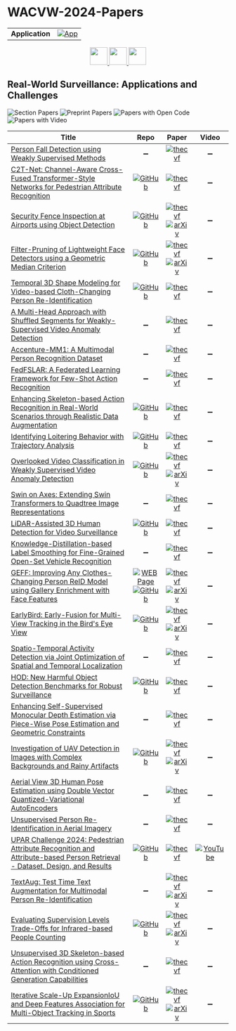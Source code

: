 # WACVW-2024-Papers

<table>
    <tr>
        <td><strong>Application</strong></td>
        <td>
            <a href="https://huggingface.co/spaces/DmitryRyumin/NewEraAI-Papers" style="float:left;">
                <img src="https://img.shields.io/badge/🤗-NewEraAI--Papers-FFD21F.svg" alt="App" />
            </a>
        </td>
    </tr>
</table>

<div align="center">
    <a href="https://github.com/DmitryRyumin/WACV-2024-Papers/blob/main/sections/2024/workshops/w_cv_sd.md">
        <img src="https://cdn.jsdelivr.net/gh/DmitryRyumin/NewEraAI-Papers@main/images/left.svg" width="40" alt="" />
    </a>
    <a href="https://github.com/DmitryRyumin/WACV-2024-Papers/">
        <img src="https://cdn.jsdelivr.net/gh/DmitryRyumin/NewEraAI-Papers@main/images/home.svg" width="40" alt="" />
    </a>
    <a href="https://github.com/DmitryRyumin/WACV-2024-Papers/blob/main/sections/2024/workshops/w_iva_q_cv_gai.md">
        <img src="https://cdn.jsdelivr.net/gh/DmitryRyumin/NewEraAI-Papers@main/images/right.svg" width="40" alt="" />
    </a>
</div>

## Real-World Surveillance: Applications and Challenges

![Section Papers](https://img.shields.io/badge/Section%20Papers-soon-42BA16) ![Preprint Papers](https://img.shields.io/badge/Preprint%20Papers-soon-b31b1b) ![Papers with Open Code](https://img.shields.io/badge/Papers%20with%20Open%20Code-soon-1D7FBF) ![Papers with Video](https://img.shields.io/badge/Papers%20with%20Video-soon-FF0000)

| **Title** | **Repo** | **Paper** | **Video** |
|-----------|:--------:|:---------:|:---------:|
| [Person Fall Detection using Weakly Supervised Methods](https://openaccess.thecvf.com/content/WACV2024W/RWS/html/Madsen_Person_Fall_Detection_Using_Weakly_Supervised_Methods_WACVW_2024_paper.html) | :heavy_minus_sign: | [![thecvf](https://img.shields.io/badge/pdf-thecvf-7395C5.svg)](https://openaccess.thecvf.com/content/WACV2024W/RWS/papers/Madsen_Person_Fall_Detection_Using_Weakly_Supervised_Methods_WACVW_2024_paper.pdf) | :heavy_minus_sign: |
| [C2T-Net: Channel-Aware Cross-Fused Transformer-Style Networks for Pedestrian Attribute Recognition](https://openaccess.thecvf.com/content/WACV2024W/RWS/html/Bui_C2T-Net_Channel-Aware_Cross-Fused_Transformer-Style_Networks_for_Pedestrian_Attribute_Recognition_WACVW_2024_paper.html) | [![GitHub](https://img.shields.io/github/stars/caodoanh2001/upar_challenge?style=flat)](https://github.com/caodoanh2001/upar_challenge) | [![thecvf](https://img.shields.io/badge/pdf-thecvf-7395C5.svg)](https://openaccess.thecvf.com/content/WACV2024W/RWS/papers/Bui_C2T-Net_Channel-Aware_Cross-Fused_Transformer-Style_Networks_for_Pedestrian_Attribute_Recognition_WACVW_2024_paper.pdf) | :heavy_minus_sign: |
| [Security Fence Inspection at Airports using Object Detection](https://openaccess.thecvf.com/content/WACV2024W/RWS/html/Friederich_Security_Fence_Inspection_at_Airports_Using_Object_Detection_WACVW_2024_paper.html) | [![GitHub](https://img.shields.io/github/stars/N-Friederich/airport_fence_inspection?style=flat)](https://github.com/N-Friederich/airport_fence_inspection) | [![thecvf](https://img.shields.io/badge/pdf-thecvf-7395C5.svg)](https://openaccess.thecvf.com/content/WACV2024W/RWS/papers/Friederich_Security_Fence_Inspection_at_Airports_Using_Object_Detection_WACVW_2024_paper.pdf) <br /> [![arXiv](https://img.shields.io/badge/arXiv-2311.12064-b31b1b.svg)](http://arxiv.org/abs/2311.12064) | :heavy_minus_sign: |
| [Filter-Pruning of Lightweight Face Detectors using a Geometric Median Criterion](https://openaccess.thecvf.com/content/WACV2024W/RWS/html/Gkrispanis_Filter-Pruning_of_Lightweight_Face_Detectors_Using_a_Geometric_Median_Criterion_WACVW_2024_paper.html) | [![GitHub](https://img.shields.io/github/stars/IDT-ITI/Lightweight-Face-Detector-Pruning?style=flat)](https://github.com/IDT-ITI/Lightweight-Face-Detector-Pruning) | [![thecvf](https://img.shields.io/badge/pdf-thecvf-7395C5.svg)](https://openaccess.thecvf.com/content/WACV2024W/RWS/papers/Gkrispanis_Filter-Pruning_of_Lightweight_Face_Detectors_Using_a_Geometric_Median_Criterion_WACVW_2024_paper.pdf) <br /> [![arXiv](https://img.shields.io/badge/arXiv-2311.16613-b31b1b.svg)](http://arxiv.org/abs/2311.16613) | :heavy_minus_sign: |
| [Temporal 3D Shape Modeling for Video-based Cloth-Changing Person Re-Identification](https://openaccess.thecvf.com/content/WACV2024W/RWS/html/Nguyen_Temporal_3D_Shape_Modeling_for_Video-Based_Cloth-Changing_Person_Re-Identification_WACVW_2024_paper.html) | [![GitHub](https://img.shields.io/github/stars/dustin-nguyen-qil/SEMI_VCCReID?style=flat)](https://github.com/dustin-nguyen-qil/SEMI_VCCReID) | [![thecvf](https://img.shields.io/badge/pdf-thecvf-7395C5.svg)](https://openaccess.thecvf.com/content/WACV2024W/RWS/papers/Nguyen_Temporal_3D_Shape_Modeling_for_Video-Based_Cloth-Changing_Person_Re-Identification_WACVW_2024_paper.pdf) | :heavy_minus_sign: |
| [A Multi-Head Approach with Shuffled Segments for Weakly-Supervised Video Anomaly Detection](https://openaccess.thecvf.com/content/WACV2024W/RWS/html/AlMarri_A_Multi-Head_Approach_With_Shuffled_Segments_for_Weakly-Supervised_Video_Anomaly_WACVW_2024_paper.html) | :heavy_minus_sign: | [![thecvf](https://img.shields.io/badge/pdf-thecvf-7395C5.svg)](https://openaccess.thecvf.com/content/WACV2024W/RWS/papers/AlMarri_A_Multi-Head_Approach_With_Shuffled_Segments_for_Weakly-Supervised_Video_Anomaly_WACVW_2024_paper.pdf) | :heavy_minus_sign: |
| [Accenture-MM1: A Multimodal Person Recognition Dataset](https://openaccess.thecvf.com/content/WACV2024W/RWS/html/OBrien_Accenture-MM1_A_Multimodal_Person_Recognition_Dataset_WACVW_2024_paper.html) | :heavy_minus_sign: | [![thecvf](https://img.shields.io/badge/pdf-thecvf-7395C5.svg)](https://openaccess.thecvf.com/content/WACV2024W/RWS/papers/OBrien_Accenture-MM1_A_Multimodal_Person_Recognition_Dataset_WACVW_2024_paper.pdf) | :heavy_minus_sign: |
| [FedFSLAR: A Federated Learning Framework for Few-Shot Action Recognition](https://openaccess.thecvf.com/content/WACV2024W/RWS/html/Tu_FedFSLAR_A_Federated_Learning_Framework_for_Few-Shot_Action_Recognition_WACVW_2024_paper.html) | :heavy_minus_sign: | [![thecvf](https://img.shields.io/badge/pdf-thecvf-7395C5.svg)](https://openaccess.thecvf.com/content/WACV2024W/RWS/papers/Tu_FedFSLAR_A_Federated_Learning_Framework_for_Few-Shot_Action_Recognition_WACVW_2024_paper.pdf) | :heavy_minus_sign: |
| [Enhancing Skeleton-based Action Recognition in Real-World Scenarios through Realistic Data Augmentation](https://openaccess.thecvf.com/content/WACV2024W/RWS/html/Cormier_Enhancing_Skeleton-Based_Action_Recognition_in_Real-World_Scenarios_Through_Realistic_Data_WACVW_2024_paper.html) | [![GitHub](https://img.shields.io/github/stars/MickaelCormier/Skelbumentations?style=flat)](https://github.com/MickaelCormier/Skelbumentations) | [![thecvf](https://img.shields.io/badge/pdf-thecvf-7395C5.svg)](https://openaccess.thecvf.com/content/WACV2024W/RWS/papers/Cormier_Enhancing_Skeleton-Based_Action_Recognition_in_Real-World_Scenarios_Through_Realistic_Data_WACVW_2024_paper.pdf) | :heavy_minus_sign: |
| [Identifying Loitering Behavior with Trajectory Analysis](https://openaccess.thecvf.com/content/WACV2024W/RWS/html/Nunez_Identifying_Loitering_Behavior_With_Trajectory_Analysis_WACVW_2024_paper.html) | [![GitHub](https://img.shields.io/github/stars/johnnynunez/RS-WACV24_Loitering?style=flat)](https://github.com/johnnynunez/RS-WACV24_Loitering) | [![thecvf](https://img.shields.io/badge/pdf-thecvf-7395C5.svg)](https://openaccess.thecvf.com/content/WACV2024W/RWS/papers/Nunez_Identifying_Loitering_Behavior_With_Trajectory_Analysis_WACVW_2024_paper.pdf) | :heavy_minus_sign: |
| [Overlooked Video Classification in Weakly Supervised Video Anomaly Detection](https://openaccess.thecvf.com/content/WACV2024W/RWS/html/Tan_Overlooked_Video_Classification_in_Weakly_Supervised_Video_Anomaly_Detection_WACVW_2024_paper.html) | [![GitHub](https://img.shields.io/github/stars/wjtan99/BERT_Anomaly_Video_Classification?style=flat)](https://github.com/wjtan99/BERT_Anomaly_Video_Classification) | [![thecvf](https://img.shields.io/badge/pdf-thecvf-7395C5.svg)](https://openaccess.thecvf.com/content/WACV2024W/RWS/papers/Tan_Overlooked_Video_Classification_in_Weakly_Supervised_Video_Anomaly_Detection_WACVW_2024_paper.pdf) <br /> [![arXiv](https://img.shields.io/badge/arXiv-2210.06688-b31b1b.svg)](http://arxiv.org/abs/2210.06688) | :heavy_minus_sign: |
| [Swin on Axes: Extending Swin Transformers to Quadtree Image Representations](https://openaccess.thecvf.com/content/WACV2024W/RWS/html/Oliu_Swin_on_Axes_Extending_Swin_Transformers_to_Quadtree_Image_Representations_WACVW_2024_paper.html) | :heavy_minus_sign: | [![thecvf](https://img.shields.io/badge/pdf-thecvf-7395C5.svg)](https://openaccess.thecvf.com/content/WACV2024W/RWS/papers/Oliu_Swin_on_Axes_Extending_Swin_Transformers_to_Quadtree_Image_Representations_WACVW_2024_paper.pdf) | :heavy_minus_sign: |
| [LiDAR-Assisted 3D Human Detection for Video Surveillance](https://openaccess.thecvf.com/content/WACV2024W/RWS/html/Blanch_LiDAR-Assisted_3D_Human_Detection_for_Video_Surveillance_WACVW_2024_paper.html) | [![GitHub](https://img.shields.io/github/stars/0Miquel/OpenPCDet-video-surveillance?style=flat)](https://github.com/0Miquel/OpenPCDet-video-surveillance) | [![thecvf](https://img.shields.io/badge/pdf-thecvf-7395C5.svg)](https://openaccess.thecvf.com/content/WACV2024W/RWS/papers/Blanch_LiDAR-Assisted_3D_Human_Detection_for_Video_Surveillance_WACVW_2024_paper.pdf) | :heavy_minus_sign: |
| [Knowledge-Distillation-based Label Smoothing for Fine-Grained Open-Set Vehicle Recognition](https://openaccess.thecvf.com/content/WACV2024W/RWS/html/Wolf_Knowledge-Distillation-Based_Label_Smoothing_for_Fine-Grained_Open-Set_Vehicle_Recognition_WACVW_2024_paper.html) | :heavy_minus_sign: | [![thecvf](https://img.shields.io/badge/pdf-thecvf-7395C5.svg)](https://openaccess.thecvf.com/content/WACV2024W/RWS/papers/Wolf_Knowledge-Distillation-Based_Label_Smoothing_for_Fine-Grained_Open-Set_Vehicle_Recognition_WACVW_2024_paper.pdf) | :heavy_minus_sign: |
| [GEFF: Improving Any Clothes-Changing Person ReID Model using Gallery Enrichment with Face Features](https://openaccess.thecvf.com/content/WACV2024W/RWS/html/Arkushin_GEFF_Improving_Any_Clothes-Changing_Person_ReID_Model_Using_Gallery_Enrichment_WACVW_2024_paper.html) | [![WEB Page](https://img.shields.io/badge/WEB-Page-159957.svg)](https://vision.huji.ac.il/reface/) <br /> [![GitHub](https://img.shields.io/github/stars/bar371/GEFF?style=flat)](https://github.com/bar371/GEFF) | [![thecvf](https://img.shields.io/badge/pdf-thecvf-7395C5.svg)](https://openaccess.thecvf.com/content/WACV2024W/RWS/papers/Arkushin_GEFF_Improving_Any_Clothes-Changing_Person_ReID_Model_Using_Gallery_Enrichment_WACVW_2024_paper.pdf) <br /> [![arXiv](https://img.shields.io/badge/arXiv-2211.13807-b31b1b.svg)](http://arxiv.org/abs/2211.13807) | :heavy_minus_sign: |
| [EarlyBird: Early-Fusion for Multi-View Tracking in the Bird's Eye View](https://openaccess.thecvf.com/content/WACV2024W/RWS/html/Teepe_EarlyBird_Early-Fusion_for_Multi-View_Tracking_in_the_Birds_Eye_View_WACVW_2024_paper.html) | [![GitHub](https://img.shields.io/github/stars/tteepe/EarlyBird?style=flat)](https://github.com/tteepe/EarlyBird) | [![thecvf](https://img.shields.io/badge/pdf-thecvf-7395C5.svg)](https://openaccess.thecvf.com/content/WACV2024W/RWS/papers/Teepe_EarlyBird_Early-Fusion_for_Multi-View_Tracking_in_the_Birds_Eye_View_WACVW_2024_paper.pdf) <br /> [![arXiv](https://img.shields.io/badge/arXiv-2310.13350-b31b1b.svg)](http://arxiv.org/abs/2310.13350) | :heavy_minus_sign: |
| [Spatio-Temporal Activity Detection via Joint Optimization of Spatial and Temporal Localization](https://openaccess.thecvf.com/content/WACV2024W/RWS/html/Rahman_Spatio-Temporal_Activity_Detection_via_Joint_Optimization_of_Spatial_and_Temporal_WACVW_2024_paper.html) | :heavy_minus_sign: | [![thecvf](https://img.shields.io/badge/pdf-thecvf-7395C5.svg)](https://openaccess.thecvf.com/content/WACV2024W/RWS/papers/Rahman_Spatio-Temporal_Activity_Detection_via_Joint_Optimization_of_Spatial_and_Temporal_WACVW_2024_paper.pdf) | :heavy_minus_sign: |
| [HOD: New Harmful Object Detection Benchmarks for Robust Surveillance](https://openaccess.thecvf.com/content/WACV2024W/RWS/html/Ha_HOD_New_Harmful_Object_Detection_Benchmarks_for_Robust_Surveillance_WACVW_2024_paper.html) | [![GitHub](https://img.shields.io/github/stars/poori-nuna/HOD-Benchmark-Dataset?style=flat)](https://github.com/poori-nuna/HOD-Benchmark-Dataset) | [![thecvf](https://img.shields.io/badge/pdf-thecvf-7395C5.svg)](https://openaccess.thecvf.com/content/WACV2024W/RWS/papers/Ha_HOD_New_Harmful_Object_Detection_Benchmarks_for_Robust_Surveillance_WACVW_2024_paper.pdf) | :heavy_minus_sign: |
| [Enhancing Self-Supervised Monocular Depth Estimation via Piece-Wise Pose Estimation and Geometric Constraints](https://openaccess.thecvf.com/content/WACV2024W/RWS/html/Shyam_Enhancing_Self-Supervised_Monocular_Depth_Estimation_via_Piece-Wise_Pose_Estimation_and_WACVW_2024_paper.html) | :heavy_minus_sign: | [![thecvf](https://img.shields.io/badge/pdf-thecvf-7395C5.svg)](https://openaccess.thecvf.com/content/WACV2024W/RWS/papers/Shyam_Enhancing_Self-Supervised_Monocular_Depth_Estimation_via_Piece-Wise_Pose_Estimation_and_WACVW_2024_paper.pdf) | :heavy_minus_sign: |
| [Investigation of UAV Detection in Images with Complex Backgrounds and Rainy Artifacts](https://openaccess.thecvf.com/content/WACV2024W/RWS/html/Munir_Investigation_of_UAV_Detection_in_Images_With_Complex_Backgrounds_and_WACVW_2024_paper.html) | [![GitHub](https://img.shields.io/github/stars/AdnanMunir294/UAVD-CBRA?style=flat)](https://github.com/AdnanMunir294/UAVD-CBRA) | [![thecvf](https://img.shields.io/badge/pdf-thecvf-7395C5.svg)](https://openaccess.thecvf.com/content/WACV2024W/RWS/papers/Munir_Investigation_of_UAV_Detection_in_Images_With_Complex_Backgrounds_and_WACVW_2024_paper.pdf) <br /> [![arXiv](https://img.shields.io/badge/arXiv-2305.16450-b31b1b.svg)](http://arxiv.org/abs/2305.16450) | :heavy_minus_sign: |
| [Aerial View 3D Human Pose Estimation using Double Vector Quantized-Variational AutoEncoders](https://openaccess.thecvf.com/content/WACV2024W/RWS/html/Hwang_Aerial_View_3D_Human_Pose_Estimation_Using_Double_Vector_Quantized-Variational_WACVW_2024_paper.html) | :heavy_minus_sign: | [![thecvf](https://img.shields.io/badge/pdf-thecvf-7395C5.svg)](https://openaccess.thecvf.com/content/WACV2024W/RWS/papers/Hwang_Aerial_View_3D_Human_Pose_Estimation_Using_Double_Vector_Quantized-Variational_WACVW_2024_paper.pdf) | :heavy_minus_sign: |
| [Unsupervised Person Re-Identification in Aerial Imagery](https://openaccess.thecvf.com/content/WACV2024W/RWS/html/Khaldi_Unsupervised_Person_Re-Identification_in_Aerial_Imagery_WACVW_2024_paper.html) | :heavy_minus_sign: | [![thecvf](https://img.shields.io/badge/pdf-thecvf-7395C5.svg)](https://openaccess.thecvf.com/content/WACV2024W/RWS/papers/Khaldi_Unsupervised_Person_Re-Identification_in_Aerial_Imagery_WACVW_2024_paper.pdf) | :heavy_minus_sign: |
| [UPAR Challenge 2024: Pedestrian Attribute Recognition and Attribute-based Person Retrieval - Dataset, Design, and Results](https://openaccess.thecvf.com/content/WACV2024W/RWS/html/Cormier_UPAR_Challenge_2024_Pedestrian_Attribute_Recognition_and_Attribute-Based_Person_Retrieval_WACVW_2024_paper.html) | [![GitHub](https://img.shields.io/github/stars/speckean/upar_challenge?style=flat)](https://github.com/speckean/upar_challenge) | [![thecvf](https://img.shields.io/badge/pdf-thecvf-7395C5.svg)](https://openaccess.thecvf.com/content/WACV2024W/RWS/papers/Cormier_UPAR_Challenge_2024_Pedestrian_Attribute_Recognition_and_Attribute-Based_Person_Retrieval_WACVW_2024_paper.pdf) | [![YouTube](https://img.shields.io/badge/YouTube-%23FF0000.svg?style=for-the-badge&logo=YouTube&logoColor=white)](https://www.youtube.com/watch?v=8CTFwgQ8qFI) |
| [TextAug: Test Time Text Augmentation for Multimodal Person Re-Identification](https://openaccess.thecvf.com/content/WACV2024W/RWS/html/Fawakherji_TextAug_Test_Time_Text_Augmentation_for_Multimodal_Person_Re-Identification_WACVW_2024_paper.html) | :heavy_minus_sign: | [![thecvf](https://img.shields.io/badge/pdf-thecvf-7395C5.svg)](https://openaccess.thecvf.com/content/WACV2024W/RWS/papers/Fawakherji_TextAug_Test_Time_Text_Augmentation_for_Multimodal_Person_Re-Identification_WACVW_2024_paper.pdf) <br /> [![arXiv](https://img.shields.io/badge/arXiv-2312.01605-b31b1b.svg)](http://arxiv.org/abs/2312.01605) | :heavy_minus_sign: |
| [Evaluating Supervision Levels Trade-Offs for Infrared-based People Counting](https://openaccess.thecvf.com/content/WACV2024W/RWS/html/Latortue_Evaluating_Supervision_Levels_Trade-Offs_for_Infrared-Based_People_Counting_WACVW_2024_paper.html) | [![GitHub](https://img.shields.io/github/stars/tortueTortue/IRPeopleCounting?style=flat)](https://github.com/tortueTortue/IRPeopleCounting) | [![thecvf](https://img.shields.io/badge/pdf-thecvf-7395C5.svg)](https://openaccess.thecvf.com/content/WACV2024W/RWS/papers/Latortue_Evaluating_Supervision_Levels_Trade-Offs_for_Infrared-Based_People_Counting_WACVW_2024_paper.pdf) <br /> [![arXiv](https://img.shields.io/badge/arXiv-2311.11974-b31b1b.svg)](http://arxiv.org/abs/2311.11974) | :heavy_minus_sign: |
| [Unsupervised 3D Skeleton-based Action Recognition using Cross-Attention with Conditioned Generation Capabilities](https://openaccess.thecvf.com/content/WACV2024W/RWS/html/Lerch_Unsupervised_3D_Skeleton-Based_Action_Recognition_Using_Cross-Attention_With_Conditioned_Generation_WACVW_2024_paper.html) | :heavy_minus_sign: | [![thecvf](https://img.shields.io/badge/pdf-thecvf-7395C5.svg)](https://openaccess.thecvf.com/content/WACV2024W/RWS/papers/Lerch_Unsupervised_3D_Skeleton-Based_Action_Recognition_Using_Cross-Attention_With_Conditioned_Generation_WACVW_2024_paper.pdf) | :heavy_minus_sign: |
| [Iterative Scale-Up ExpansionIoU and Deep Features Association for Multi-Object Tracking in Sports](https://openaccess.thecvf.com/content/WACV2024W/RWS/html/Huang_Iterative_Scale-Up_ExpansionIoU_and_Deep_Features_Association_for_Multi-Object_Tracking_WACVW_2024_paper.html) | [![GitHub](https://img.shields.io/github/stars/hsiangwei0903/Deep-EIoU?style=flat)](https://github.com/hsiangwei0903/Deep-EIoU) | [![thecvf](https://img.shields.io/badge/pdf-thecvf-7395C5.svg)](https://openaccess.thecvf.com/content/WACV2024W/RWS/papers/Huang_Iterative_Scale-Up_ExpansionIoU_and_Deep_Features_Association_for_Multi-Object_Tracking_WACVW_2024_paper.pdf) <br /> [![arXiv](https://img.shields.io/badge/arXiv-2306.13074-b31b1b.svg)](http://arxiv.org/abs/2306.13074) | :heavy_minus_sign: |
